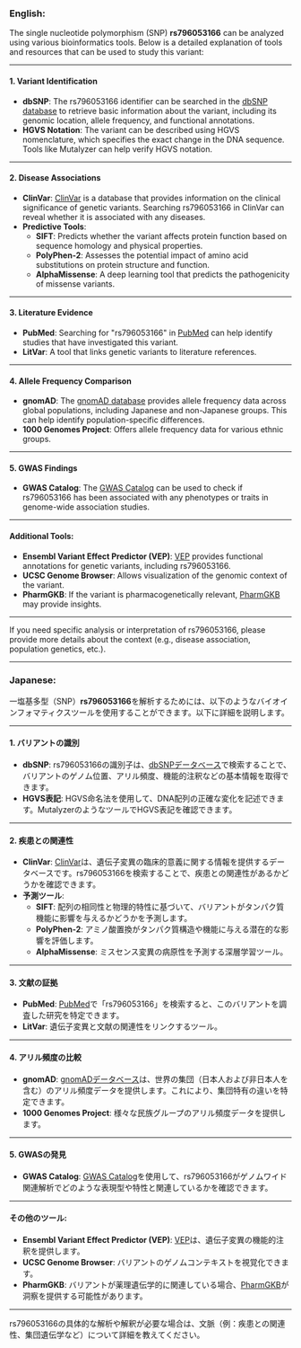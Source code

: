 ### English:
The single nucleotide polymorphism (SNP) **rs796053166** can be analyzed using various bioinformatics tools. Below is a detailed explanation of tools and resources that can be used to study this variant:

---

#### 1. **Variant Identification**
- **dbSNP**: The rs796053166 identifier can be searched in the [dbSNP database](https://www.ncbi.nlm.nih.gov/snp/) to retrieve basic information about the variant, including its genomic location, allele frequency, and functional annotations.
- **HGVS Notation**: The variant can be described using HGVS nomenclature, which specifies the exact change in the DNA sequence. Tools like Mutalyzer can help verify HGVS notation.

---

#### 2. **Disease Associations**
- **ClinVar**: [ClinVar](https://www.ncbi.nlm.nih.gov/clinvar/) is a database that provides information on the clinical significance of genetic variants. Searching rs796053166 in ClinVar can reveal whether it is associated with any diseases.
- **Predictive Tools**:
  - **SIFT**: Predicts whether the variant affects protein function based on sequence homology and physical properties.
  - **PolyPhen-2**: Assesses the potential impact of amino acid substitutions on protein structure and function.
  - **AlphaMissense**: A deep learning tool that predicts the pathogenicity of missense variants.

---

#### 3. **Literature Evidence**
- **PubMed**: Searching for "rs796053166" in [PubMed](https://pubmed.ncbi.nlm.nih.gov/) can help identify studies that have investigated this variant.
- **LitVar**: A tool that links genetic variants to literature references.

---

#### 4. **Allele Frequency Comparison**
- **gnomAD**: The [gnomAD database](https://gnomad.broadinstitute.org/) provides allele frequency data across global populations, including Japanese and non-Japanese groups. This can help identify population-specific differences.
- **1000 Genomes Project**: Offers allele frequency data for various ethnic groups.

---

#### 5. **GWAS Findings**
- **GWAS Catalog**: The [GWAS Catalog](https://www.ebi.ac.uk/gwas/) can be used to check if rs796053166 has been associated with any phenotypes or traits in genome-wide association studies.

---

#### Additional Tools:
- **Ensembl Variant Effect Predictor (VEP)**: [VEP](https://www.ensembl.org/info/docs/tools/vep/index.html) provides functional annotations for genetic variants, including rs796053166.
- **UCSC Genome Browser**: Allows visualization of the genomic context of the variant.
- **PharmGKB**: If the variant is pharmacogenetically relevant, [PharmGKB](https://www.pharmgkb.org/) may provide insights.

---

If you need specific analysis or interpretation of rs796053166, please provide more details about the context (e.g., disease association, population genetics, etc.).

---

### Japanese:
一塩基多型（SNP）**rs796053166**を解析するためには、以下のようなバイオインフォマティクスツールを使用することができます。以下に詳細を説明します。

---

#### 1. **バリアントの識別**
- **dbSNP**: rs796053166の識別子は、[dbSNPデータベース](https://www.ncbi.nlm.nih.gov/snp/)で検索することで、バリアントのゲノム位置、アリル頻度、機能的注釈などの基本情報を取得できます。
- **HGVS表記**: HGVS命名法を使用して、DNA配列の正確な変化を記述できます。MutalyzerのようなツールでHGVS表記を確認できます。

---

#### 2. **疾患との関連性**
- **ClinVar**: [ClinVar](https://www.ncbi.nlm.nih.gov/clinvar/)は、遺伝子変異の臨床的意義に関する情報を提供するデータベースです。rs796053166を検索することで、疾患との関連性があるかどうかを確認できます。
- **予測ツール**:
  - **SIFT**: 配列の相同性と物理的特性に基づいて、バリアントがタンパク質機能に影響を与えるかどうかを予測します。
  - **PolyPhen-2**: アミノ酸置換がタンパク質構造や機能に与える潜在的な影響を評価します。
  - **AlphaMissense**: ミスセンス変異の病原性を予測する深層学習ツール。

---

#### 3. **文献の証拠**
- **PubMed**: [PubMed](https://pubmed.ncbi.nlm.nih.gov/)で「rs796053166」を検索すると、このバリアントを調査した研究を特定できます。
- **LitVar**: 遺伝子変異と文献の関連性をリンクするツール。

---

#### 4. **アリル頻度の比較**
- **gnomAD**: [gnomADデータベース](https://gnomad.broadinstitute.org/)は、世界の集団（日本人および非日本人を含む）のアリル頻度データを提供します。これにより、集団特有の違いを特定できます。
- **1000 Genomes Project**: 様々な民族グループのアリル頻度データを提供します。

---

#### 5. **GWASの発見**
- **GWAS Catalog**: [GWAS Catalog](https://www.ebi.ac.uk/gwas/)を使用して、rs796053166がゲノムワイド関連解析でどのような表現型や特性と関連しているかを確認できます。

---

#### その他のツール:
- **Ensembl Variant Effect Predictor (VEP)**: [VEP](https://www.ensembl.org/info/docs/tools/vep/index.html)は、遺伝子変異の機能的注釈を提供します。
- **UCSC Genome Browser**: バリアントのゲノムコンテキストを視覚化できます。
- **PharmGKB**: バリアントが薬理遺伝学的に関連している場合、[PharmGKB](https://www.pharmgkb.org/)が洞察を提供する可能性があります。

---

rs796053166の具体的な解析や解釈が必要な場合は、文脈（例：疾患との関連性、集団遺伝学など）について詳細を教えてください。